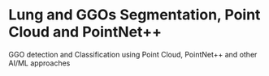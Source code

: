 # Lung and GGOs Segmentation, Point Cloud and PointNet++

GGO detection and Classification using Point Cloud, PointNet++ and other AI/ML approaches
